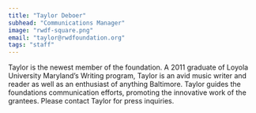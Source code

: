 ```yaml
---
title: "Taylor Deboer"
subhead: "Communications Manager"
image: "rwdf-square.png"
email: "taylor@rwdfoundation.org"
tags: "staff"
---
```


Taylor is the newest member of the foundation. A 2011 graduate of Loyola University Maryland’s Writing program, Taylor is an avid music writer and reader as well as an enthusiast of anything Baltimore. Taylor guides the foundations communication efforts, promoting the innovative work of the grantees. Please contact Taylor for press inquiries.

